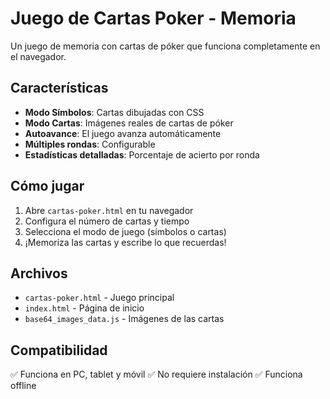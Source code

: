 # Juego de Cartas Poker - Memoria

Un juego de memoria con cartas de póker que funciona completamente en el navegador.

## Características

- **Modo Símbolos**: Cartas dibujadas con CSS
- **Modo Cartas**: Imágenes reales de cartas de póker
- **Autoavance**: El juego avanza automáticamente
- **Múltiples rondas**: Configurable
- **Estadísticas detalladas**: Porcentaje de acierto por ronda

## Cómo jugar

1. Abre `cartas-poker.html` en tu navegador
2. Configura el número de cartas y tiempo
3. Selecciona el modo de juego (símbolos o cartas)
4. ¡Memoriza las cartas y escribe lo que recuerdas!

## Archivos

- `cartas-poker.html` - Juego principal
- `index.html` - Página de inicio
- `base64_images_data.js` - Imágenes de las cartas

## Compatibilidad

✅ Funciona en PC, tablet y móvil
✅ No requiere instalación
✅ Funciona offline
